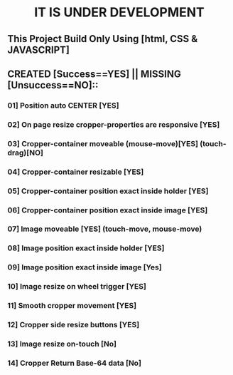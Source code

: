 <h1 align="center">IT IS UNDER DEVELOPMENT</h1>

## This Project Build Only Using [html, CSS & JAVASCRIPT]

## CREATED [Success==YES] || MISSING [Unsuccess==NO]::
### 01] Position auto CENTER [YES]
### 02] On page resize cropper-properties are responsive [YES]
### 03] Cropper-container moveable (mouse-move)[YES] (touch-drag)[NO]
### 04] Cropper-container resizable [YES]
### 05] Cropper-container position exact inside holder [YES]
### 06] Cropper-container position exact inside image [YES]
### 07] Image moveable [YES] (touch-move, mouse-move)
### 08] Image position exact inside holder [YES]
### 09] Image position exact inside image [Yes]
### 10] Image resize on wheel trigger [YES]
### 11] Smooth cropper movement [YES]
### 12] Cropper side resize buttons [YES]
### 13] Image resize on-touch [No]
### 14] Cropper Return Base-64 data [No]


